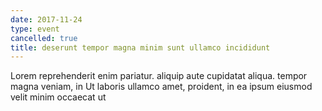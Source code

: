 ```yaml
---
date: 2017-11-24
type: event
cancelled: true
title: deserunt tempor magna minim sunt ullamco incididunt
---
```

Lorem reprehenderit enim pariatur. aliquip aute cupidatat aliqua. tempor magna veniam, in Ut laboris ullamco amet, proident, in ea ipsum eiusmod velit minim occaecat ut